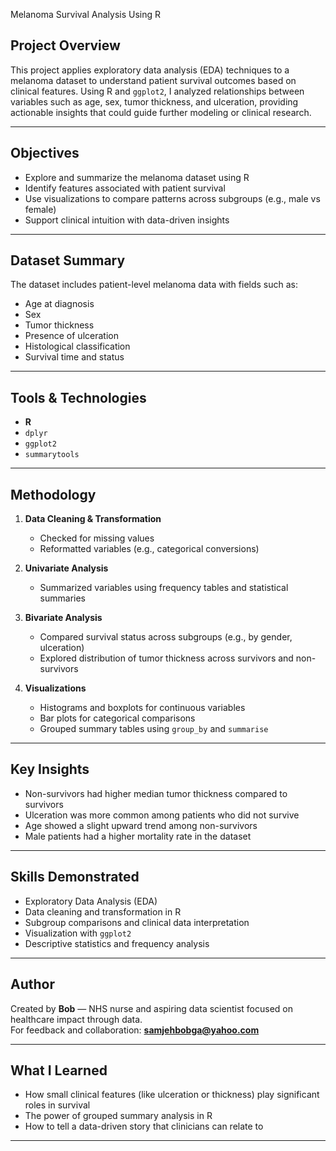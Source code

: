  Melanoma Survival Analysis Using R

## Project Overview

This project applies exploratory data analysis (EDA) techniques to a melanoma dataset to understand patient survival outcomes based on clinical features. Using R and `ggplot2`, I analyzed relationships between variables such as age, sex, tumor thickness, and ulceration, providing actionable insights that could guide further modeling or clinical research.

---

##  Objectives

- Explore and summarize the melanoma dataset using R  
- Identify features associated with patient survival  
- Use visualizations to compare patterns across subgroups (e.g., male vs female)  
- Support clinical intuition with data-driven insights

---

##  Dataset Summary

The dataset includes patient-level melanoma data with fields such as:

- Age at diagnosis  
- Sex  
- Tumor thickness  
- Presence of ulceration  
- Histological classification  
- Survival time and status

---

##  Tools & Technologies

- **R**
- `dplyr`
- `ggplot2`
- `summarytools`

---

##  Methodology

1. **Data Cleaning & Transformation**
   - Checked for missing values
   - Reformatted variables (e.g., categorical conversions)

2. **Univariate Analysis**
   - Summarized variables using frequency tables and statistical summaries

3. **Bivariate Analysis**
   - Compared survival status across subgroups (e.g., by gender, ulceration)
   - Explored distribution of tumor thickness across survivors and non-survivors

4. **Visualizations**
   - Histograms and boxplots for continuous variables
   - Bar plots for categorical comparisons
   - Grouped summary tables using `group_by` and `summarise`

---

##  Key Insights

- Non-survivors had higher median tumor thickness compared to survivors  
- Ulceration was more common among patients who did not survive  
- Age showed a slight upward trend among non-survivors  
- Male patients had a higher mortality rate in the dataset

---

## Skills Demonstrated

- Exploratory Data Analysis (EDA)  
- Data cleaning and transformation in R  
- Subgroup comparisons and clinical data interpretation  
- Visualization with `ggplot2`  
- Descriptive statistics and frequency analysis

---

##  Author

Created by **Bob** — NHS nurse and aspiring data scientist focused on healthcare impact through data.  
For feedback and collaboration: **samjehbobga@yahoo.com**

---

##  What I Learned

- How small clinical features (like ulceration or thickness) play significant roles in survival  
- The power of grouped summary analysis in R  
- How to tell a data-driven story that clinicians can relate to

---
